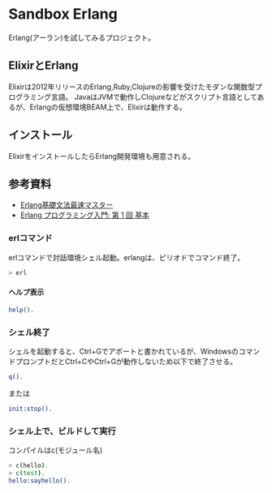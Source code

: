 # Sandbox Erlang

Erlang(アーラン)を試してみるプロジェクト。

## ElixirとErlang

Elixirは2012年リリースのErlang,Ruby,Clojureの影響を受けたモダンな関数型プログラミング言語。
JavaはJVMで動作しClojureなどがスクリプト言語としてあるが、Erlangの仮想環境BEAM上で、Elixirは動作する。

## インストール

ElixirをインストールしたらErlang開発環境も用意される。

## 参考資料

- [Erlang基礎文法最速マスター](http://handasse.blogspot.com/2010/02/erlang.html)
- [Erlang プログラミング入門: 第 1 回 基本](https://www.ibm.com/developerworks/jp/opensource/library/os-erlang1/)

### erlコマンド

erlコマンドで対話環境シェル起動。erlangは、ピリオドでコマンド終了。

```bash
> erl
```

#### ヘルプ表示

```bash
help().
```

### シェル終了

シェルを起動すると、Ctrl+Gでアボートと書かれているが、WindowsのコマンドプロンプトだとCtrl+CやCtrl+Gが動作しないため以下で終了させる。

```bash
q().
```

または

```bash
init:stop().
```

### シェル上で、ビルドして実行

コンパイルはc(モジュール名)

```bash
> c(hello).
> c(test).
hello:sayhello().
```